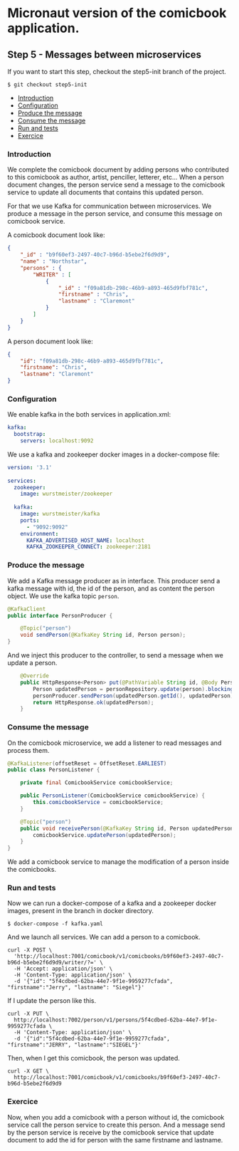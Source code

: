 # Micronaut version of the comicbook application.

## Step 5 - Messages between microservices

If you want to start this step, checkout the step5-init branch of the project.

```shell
$ git checkout step5-init
```

* [Introduction](#introduction)
* [Configuration](#configuration)
* [Produce the message](#produce_the_message)
* [Consume the message](#consume_the_message)
* [Run and tests](#run_and_tests)
* [Exercice](#exercice)


### Introduction

We complete the comicbook document by adding persons who contributed to this comicbook as author, artist, penciller, letterer, etc... When a person document changes, the person service send a message to the comicbook service to update all documents that contains this updated person.

For that we use Kafka for communication between microservices. We produce a message in the person service, and consume this message on comicbook service.

A comicbook document look like:

```json
{
    "_id" : "b9f60ef3-2497-40c7-b96d-b5ebe2f6d9d9",
    "name" : "Northstar",
    "persons" : {
        "WRITER" : [ 
            {
                "_id" : "f09a81db-298c-46b9-a893-465d9fbf781c",
                "firstname" : "Chris",
                "lastname" : "Claremont"
            }
        ]
    }
}
```
A person document look like:

```json
{
    "id": "f09a81db-298c-46b9-a893-465d9fbf781c",
    "firstname": "Chris",
    "lastname": "Claremont"
}
```

### Configuration

We enable kafka in the both services in application.xml:

```yaml
kafka:
  bootstrap:
    servers: localhost:9092
```

We use a kafka and zookeeper docker images in a docker-compose file:

```yaml
version: '3.1'
  
services:
  zookeeper:
    image: wurstmeister/zookeeper
 
  kafka:
    image: wurstmeister/kafka
    ports:
      - "9092:9092"
    environment:
      KAFKA_ADVERTISED_HOST_NAME: localhost
      KAFKA_ZOOKEEPER_CONNECT: zookeeper:2181
```

### Produce the message

We add a Kafka message producer as in interface. This producer send a kafka message with id, the id of the person, and as content the person object. We use the kafka topic `person`.

```java
@KafkaClient
public interface PersonProducer {

    @Topic("person")
    void sendPerson(@KafkaKey String id, Person person);
}
```

And we inject this producer to the controller, to send a message when we update a person.

```java
    @Override
    public HttpResponse<Person> put(@PathVariable String id, @Body Person person) {
        Person updatedPerson = personRepository.update(person).blockingGet();
        personProducer.sendPerson(updatedPerson.getId(), updatedPerson);
        return HttpResponse.ok(updatedPerson);
    }

```
### Consume the message

On the comicbook microservice, we add a listener to read messages and process them.

```java
@KafkaListener(offsetReset = OffsetReset.EARLIEST)
public class PersonListener {

    private final ComicbookService comicbookService;

    public PersonListener(ComicbookService comicbookService) {
        this.comicbookService = comicbookService;
    }

    @Topic("person")
    public void receivePerson(@KafkaKey String id, Person updatedPerson) {
        comicbookService.updatePerson(updatedPerson);
    }
}
```

We add a comicbook service to manage the modification of a person inside the comicbooks.

### Run and tests

Now we can run a docker-compose of a kafka and a zookeeper docker images, present in the branch in docker directory.

```shell
$ docker-compose -f kafka.yaml
```

And we launch all services. We can add a person to a comicbook.

```shell
curl -X POST \
  'http://localhost:7001/comicbook/v1/comicbooks/b9f60ef3-2497-40c7-b96d-b5ebe2f6d9d9/writer/?=' \
  -H 'Accept: application/json' \
  -H 'Content-Type: application/json' \
  -d '{"id": "5f4cdbed-62ba-44e7-9f1e-9959277cfada", "firstname":"Jerry", "lastname": "Siegel"}'
```

If I update the person like this.

```shell
curl -X PUT \
  http://localhost:7002/person/v1/persons/5f4cdbed-62ba-44e7-9f1e-9959277cfada \
  -H 'Content-Type: application/json' \
  -d '{"id":"5f4cdbed-62ba-44e7-9f1e-9959277cfada", "firstname":"JERRY", "lastname":"SIEGEL"}'
```

Then, when I get this comicbook, the person was updated.

```shell
curl -X GET \
  http://localhost:7001/comicbook/v1/comicbooks/b9f60ef3-2497-40c7-b96d-b5ebe2f6d9d9
```

### Exercice

Now, when you add a comicbook with a person without id, the comicbook service call the person service to create this person. And a message send by the person service is receive by the comicbook service that update document to add the id for person with the same firstname and lastname.
